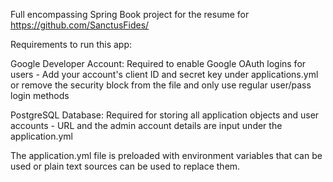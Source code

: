 Full encompassing Spring Book project for the resume for https://github.com/SanctusFides/

Requirements to run this app:

  Google Developer Account: Required to enable Google OAuth logins for users
    -  Add your account's client ID and secret key under applications.yml or remove the security block from the file and only use regular user/pass login methods
    
  PostgreSQL Database: Required for storing all application objects and user accounts
    - URL and the admin account details are input under the application.yml
    
  The application.yml file is preloaded with environment variables that can be used or plain text sources can be used to replace them.
